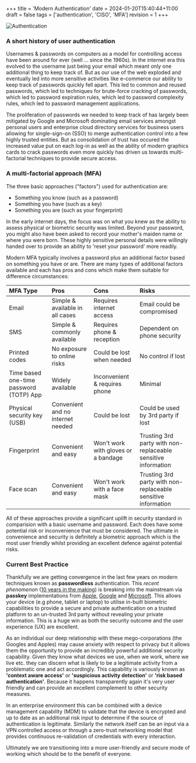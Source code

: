 +++
title = 'Modern Authentication'
date = 2024-01-20T15:40:44+11:00
draft = false
tags = ['authentication', 'CISO', 'MFA']
revision = 1
+++

![Authentication](https://toobstar.github.io/images/caveman_door.jpg)

### A short history of user authentication 

Usernames & passwords on computers as a model for controlling access have been around for ever (well ... since the 1960s).  In the internet era this evolved to the username just being your email which meant only one additional thing to keep track of.  But as our use of the web exploded and eventually led into more sensitive activities like e-commerce our ability to keep track of passwords quickly fell apart.  This led to common and reused passwords, which led to techniques for brute-force cracking of passwords, which led to password expiration rules, which led to password complexity rules, which led to password management applications.  

The proliferation of passwords we needed to keep track of has largely been mitigated by Google and Microsoft dominating email services amongst personal users and enterprise cloud directory services for business users allowing for single-sign-on (SSO) to merge authentication control into a few highly trusted entities.  But as consolidation of trust has occured the increased value put on each log-in as well as the ability of modern graphics cards to crack passwords even more quickly has driven us towards multi-factorial techniques to provide secure access.  


### A multi-factorial approach (MFA)

The three basic approaches ("factors") used for authentication are:
- Something you know (such as a password)
- Something you have (such as a key)
- Something you are (such as your fingerprint)

In the early internet days, the focus was on what you knew as the ability to assess physical or biometric security was limited. Beyond your password, you might also have been asked to record your mother's maiden name or where you were born.  These highly sensitive personal details were willingly handed over to provide an ability to 'reset your password' more readily. 

Modern MFA typically involves a password plus an additional factor based on something you have or are.  There are many types of additional factors available and each has pros and cons which make them suitable for difference circumstances:


| MFA Type  | Pros      | Cons      | Risks     |
|:----------|:----------|:----------|:----------|
| Email | Simple & available in all cases | Requires internet access | Email could be compromised |
| SMS | Simple & commonly available | Requires phone & reception | Dependent on phone security |
| Printed codes | No exposure to online risks | Could be lost when needed | No control if lost |
| Time based one-time password (TOTP) App | Widely available | Inconvenient & requires phone | Minimal  |
| Physical security key (USB) | Convenient and no internet needed | Could be lost | Could be used by 3rd party if lost |
| Fingerprint | Convenient and easy | Won't work with gloves or a bandage  | Trusting 3rd party with non-replaceable sensitive information |
| Face scan | Convenient and easy | Won't work with a face mask  | Trusting 3rd party with non-replaceable sensitive information |

All of these approaches provide a significant uplift in security standard in comparision with a basic username and password. Each does have some potential risk or inconvenience that must be considered.  The ultimate in convenience and security is definitely a biometric approach which is the most user friendly whilst providing an excellent defence against potential risks.

### Current Best Practice

Thankfully we are getting convergence in the last few years on modern techniques known as **passwordless** authentication.  This *recent phenomenon* ([10 years in the making](https://fidoalliance.org/overview/history/)) is breaking into the mainstream via **passkey** implementations from [Apple](https://support.apple.com/en-au/guide/iphone/iphf538ea8d0/ios), [Google](https://blog.google/technology/safety-security/the-beginning-of-the-end-of-the-password/) and [Microsoft](https://www.microsoft.com/en-us/security/business/solutions/passwordless-authentication).  This allows your device (e.g phone, tablet or laptop) to utilise in-built biometric capabilities to provide a secure and private authentication on a trusted platform to an un-trusted 3rd party without revealing your private information.  This is a huge win as both the security outcome and the user experience (UX) are excellent.

As an individual our deep relationship with these mego-corporations (the Googles and Apples) may cause anxiety with respect to privacy but it allows them the opportunity to provide an incredibly powerful additional security capability.  Given they know what devices we use, when we work, where we live etc. they can discern what is likely to be a legitimate activity from a problematic one and act accordingly.  This capability is variously known as **'context aware access'** or **'suspicious activity detection'** or **'risk based authentication'**.  Because it happens transparently again it's very user friendly and can provide an excellent complement to other security measures.  

In an enterprise environment this can be combined with a device management capability (MDM) to validate that the device is encrypted and up to date as an additional risk input to determine if the source of authentication is legitimate.  Similarly the network itself can be an input via a VPN controlled access or through a zero-trust networking model that provides continuous re-validation of credentials with every interaction.  

Ultimately we are transitioning into a more user-friendly and secure mode of working which should be to the benefit of everyone.
